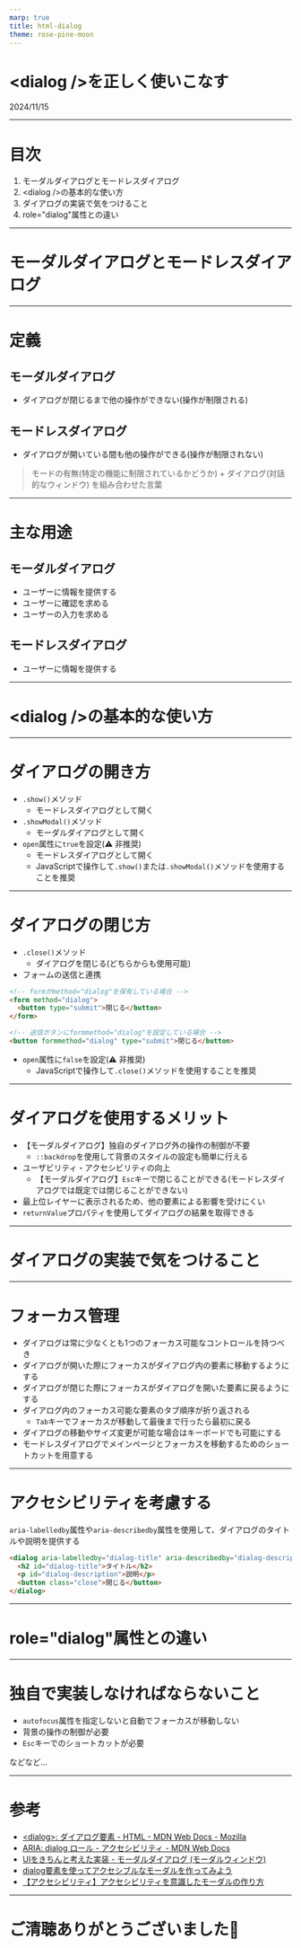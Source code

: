 ```yaml
---
marp: true
title: html-dialog
theme: rose-pine-moon
---
```


# \<dialog /\>を正しく使いこなす

2024/11/15

---

<!--
paginate: true
header: "<dialog />を正しく使いこなす"
-->

# 目次

1. モーダルダイアログとモードレスダイアログ
2. \<dialog /\>の基本的な使い方
3. ダイアログの実装で気をつけること
4. role="dialog"属性との違い

---

<!--
_header: ""
-->

# モーダルダイアログとモードレスダイアログ

---

<!--
header: "モーダルダイアログとモードレスダイアログ"
-->

# 定義

## モーダルダイアログ

- ダイアログが閉じるまで他の操作ができない(操作が制限される)

## モードレスダイアログ

- ダイアログが開いている間も他の操作ができる(操作が制限されない)

> モードの有無(特定の機能に制限されているかどうか) + ダイアログ(対話的なウィンドウ)
> を組み合わせた言葉

---

<!--
モーダルダイアログでは重要な操作の確認やシステム利用に必要な情報の入力などに使うことが多い
モードレスダイアログは、簡単な確認を伴う操作やメール作成(Gmail)などの並列作業のできる操作に使うことが多い

ユーザーの自由度を高く保つためにモードレスダイアログをメインに、必要な場合はモーダルダイアログを採用するとよい
-->

# 主な用途

## モーダルダイアログ

- ユーザーに情報を提供する
- ユーザーに確認を求める
- ユーザーの入力を求める

## モードレスダイアログ

- ユーザーに情報を提供する

---

<!--
_header: ""
-->

# \<dialog /\>の基本的な使い方

---

<!--
header: "<dialog />の基本的な使い方"
-->

# ダイアログの開き方

- `.show()`メソッド
  - モードレスダイアログとして開く
- `.showModal()`メソッド
  - モーダルダイアログとして開く
- `open`属性に`true`を設定(:warning: 非推奨)
  - モードレスダイアログとして開く
  - JavaScriptで操作して`.show()`または`.showModal()`メソッドを使用することを推奨

---

<!--
モーダルダイアログ内にフォームがある場合はmethod="dialog"を設定するのがよさそう
結局JSで操作することが多いのでフォームの機能の説明についてはオマケ
-->

# ダイアログの閉じ方

- `.close()`メソッド
  - ダイアログを閉じる(どちらからも使用可能)
- フォームの送信と連携

```html
<!-- formがmethod="dialog"を保有している場合 -->
<form method="dialog">
  <button type="submit">閉じる</button>
</form>

<!-- 送信ボタンにformmethod="dialog"を設定している場合 -->
<button formmethod="dialog" type="submit">閉じる</button>
```

- `open`属性に`false`を設定(:warning: 非推奨)
  - JavaScriptで操作して`.close()`メソッドを使用することを推奨

---

# ダイアログを使用するメリット

- 【モーダルダイアログ】独自のダイアログ外の操作の制御が不要
  - `::backdrop`を使用して背景のスタイルの設定も簡単に行える
- ユーザビリティ・アクセシビリティの向上
  - 【モーダルダイアログ】`Esc`キーで閉じることができる(モードレスダイアログでは既定では閉じることができない)
- 最上位レイヤーに表示されるため、他の要素による影響を受けにくい
- `returnValue`プロパティを使用してダイアログの結果を取得できる

---

<!--
_header: ""
-->

# ダイアログの実装で気をつけること

---

<!--
header: "ダイアログの実装で気をつけること"
-->

# フォーカス管理

- ダイアログは常に少なくとも1つのフォーカス可能なコントロールを持つべき
- ダイアログが開いた際にフォーカスがダイアログ内の要素に移動するようにする
- ダイアログが閉じた際にフォーカスがダイアログを開いた要素に戻るようにする
- ダイアログ内のフォーカス可能な要素のタブ順序が折り返される
  - `Tab`キーでフォーカスが移動して最後まで行ったら最初に戻る
- ダイアログの移動やサイズ変更が可能な場合はキーボードでも可能にする
- モードレスダイアログでメインページとフォーカスを移動するためのショートカットを用意する

---

# アクセシビリティを考慮する

`aria-labelledby`属性や`aria-describedby`属性を使用して、ダイアログのタイトルや説明を提供する

```html
<dialog aria-labelledby="dialog-title" aria-describedby="dialog-description">
  <h2 id="dialog-title">タイトル</h2>
  <p id="dialog-description">説明</p>
  <button class="close">閉じる</button>
</dialog>
```

---

<!--
_header: ""
-->

# role="dialog"属性との違い

---

<!--
dialogを使うメリットの逆になるが、独自で実装するには面倒な機能が多数提供されている

header: "role="dialog"属性との違い"
-->

# 独自で実装しなければならないこと

- `autofocus`属性を指定しないと自動でフォーカスが移動しない
- 背景の操作の制御が必要
- `Esc`キーでのショートカットが必要

などなど...

---

<!--
header: ""
-->

# 参考

- [\<dialog\>: ダイアログ要素 - HTML - MDN Web Docs - Mozilla](https://developer.mozilla.org/ja/docs/Web/HTML/Element/dialog)
- [ARIA: dialog ロール - アクセシビリティ - MDN Web Docs](https://developer.mozilla.org/ja/docs/Web/Accessibility/ARIA/Roles/dialog_role)
- [UIをきちんと考えた実装 - モーダルダイアログ (モーダルウィンドウ)](https://qiita.com/Cloudy_knot/items/47f29b958946a2c53e93)
- [dialog要素を使ってアクセシブルなモーダルを作ってみよう](https://zenn.dev/otacle/articles/124f8fe65528e8)
- [【アクセシビリティ】アクセシビリティを意識したモーダルの作り方](https://qiita.com/degudegu2510/items/acc5d2066ea4baae1e2d)

---

# ご清聴ありがとうございました:pray:

<!--
paginate: false
-->
